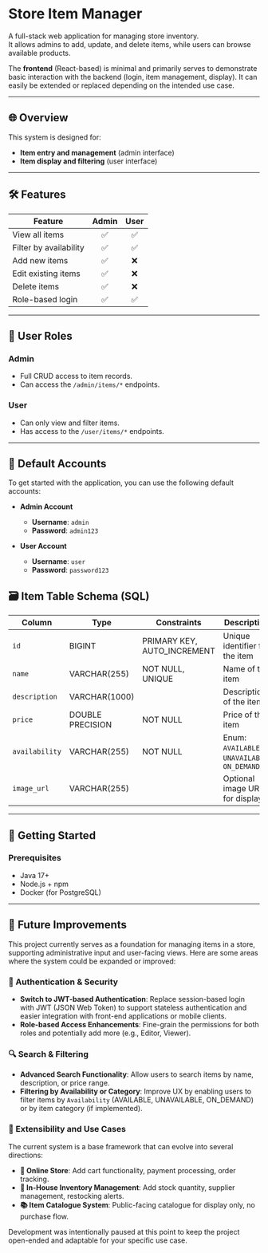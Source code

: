 # Store Item Manager

A full-stack web application for managing store inventory.  
It allows admins to add, update, and delete items, while users can browse available products.

The **frontend** (React-based) is minimal and primarily serves to demonstrate basic interaction with the backend (login, item management, display). It can easily be extended or replaced depending on the intended use case.

---

## 🌐 Overview

This system is designed for:

- **Item entry and management** (admin interface)
- **Item display and filtering** (user interface)

---

## 🛠️ Features

| Feature                        | Admin | User |
|-------------------------------|:-----:|:----:|
| View all items                | ✅    | ✅   |
| Filter by availability        | ✅    | ✅   |
| Add new items                 | ✅    | ❌   |
| Edit existing items           | ✅    | ❌   |
| Delete items                  | ✅    | ❌   |
| Role-based login              | ✅    | ✅   |

---

## 👥 User Roles

### Admin
- Full CRUD access to item records.
- Can access the `/admin/items/*` endpoints.

### User
- Can only view and filter items.
- Has access to the `/user/items/*` endpoints.

---

## 🔑 Default Accounts

To get started with the application, you can use the following default accounts:

- **Admin Account**
    - **Username**: `admin`
    - **Password**: `admin123`

- **User Account**
    - **Username**: `user`
    - **Password**: `password123`


## 🗃️ Item Table Schema (SQL)
| Column         | Type             | Constraints                         | Description                                 |
|----------------|------------------|-------------------------------------|---------------------------------------------|
| `id`           | BIGINT           | PRIMARY KEY, AUTO_INCREMENT         | Unique identifier for the item              |
| `name`         | VARCHAR(255)     | NOT NULL, UNIQUE                    | Name of the item                            |
| `description`  | VARCHAR(1000)    |                                     | Description of the item                     |
| `price`        | DOUBLE PRECISION | NOT NULL                            | Price of the item                           |
| `availability` | VARCHAR(255)     | NOT NULL                            | Enum: `AVAILABLE`, `UNAVAILABLE`, `ON_DEMAND` |
| `image_url`    | VARCHAR(255)     |                                     | Optional image URL for display              |


---

## 🚀 Getting Started

### Prerequisites
- Java 17+
- Node.js + npm
- Docker (for PostgreSQL)

---

## 🚀 Future Improvements
This project currently serves as a foundation for managing items in a store, supporting administrative input and user-facing views. Here are some areas where the system could be expanded or improved:

### 🔐 Authentication & Security
- **Switch to JWT-based Authentication**: Replace session-based login with JWT (JSON Web Token) to support stateless authentication and easier integration with front-end applications or mobile clients.
- **Role-based Access Enhancements**: Fine-grain the permissions for both roles and potentially add more (e.g., Editor, Viewer).

### 🔍 Search & Filtering
- **Advanced Search Functionality**: Allow users to search items by name, description, or price range.
- **Filtering by Availability or Category**: Improve UX by enabling users to filter items by `Availability` (AVAILABLE, UNAVAILABLE, ON_DEMAND) or by item category (if implemented).

### 🧠 Extensibility and Use Cases
The current system is a base framework that can evolve into several directions:
- **🛒 Online Store**: Add cart functionality, payment processing, order tracking.
- **🏬 In-House Inventory Management**: Add stock quantity, supplier management, restocking alerts.
- **📚 Item Catalogue System**: Public-facing catalogue for display only, no purchase flow.

Development was intentionally paused at this point to keep the project open-ended and adaptable for your specific use case.

